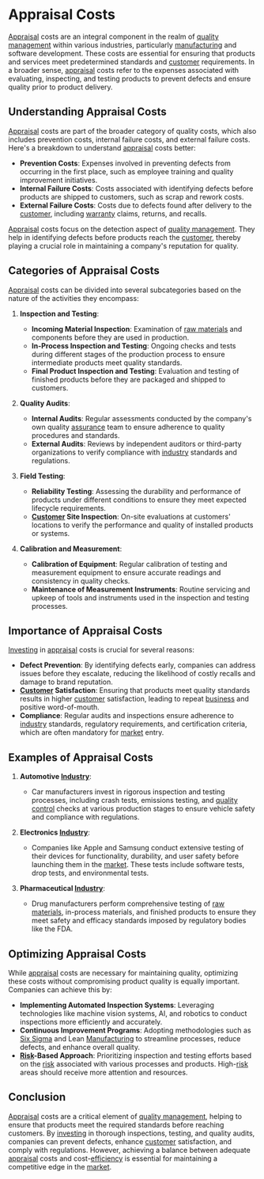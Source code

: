 # Appraisal Costs

[Appraisal](../a/appraisal.md) costs are an integral component in the realm of [quality management](../q/quality_management.md) within various industries, particularly [manufacturing](../m/manufacturing.md) and software development. These costs are essential for ensuring that products and services meet predetermined standards and [customer](../c/customer.md) requirements. In a broader sense, [appraisal](../a/appraisal.md) costs refer to the expenses associated with evaluating, inspecting, and testing products to prevent defects and ensure quality prior to product delivery.

## Understanding Appraisal Costs

[Appraisal](../a/appraisal.md) costs are part of the broader category of quality costs, which also includes prevention costs, internal failure costs, and external failure costs. Here's a breakdown to understand [appraisal](../a/appraisal.md) costs better:

- **Prevention Costs**: Expenses involved in preventing defects from occurring in the first place, such as employee training and quality improvement initiatives.
- **Internal Failure Costs**: Costs associated with identifying defects before products are shipped to customers, such as scrap and rework costs.
- **External Failure Costs**: Costs due to defects found after delivery to the [customer](../c/customer.md), including [warranty](../w/warranty.md) claims, returns, and recalls.

[Appraisal](../a/appraisal.md) costs focus on the detection aspect of [quality management](../q/quality_management.md). They help in identifying defects before products reach the [customer](../c/customer.md), thereby playing a crucial role in maintaining a company's reputation for quality.

## Categories of Appraisal Costs

[Appraisal](../a/appraisal.md) costs can be divided into several subcategories based on the nature of the activities they encompass:

1. **Inspection and Testing**:
   - **Incoming Material Inspection**: Examination of [raw materials](../r/raw_materials.md) and components before they are used in production.
   - **In-Process Inspection and Testing**: Ongoing checks and tests during different stages of the production process to ensure intermediate products meet quality standards.
   - **Final Product Inspection and Testing**: Evaluation and testing of finished products before they are packaged and shipped to customers.

2. **Quality Audits**:
   - **Internal Audits**: Regular assessments conducted by the company's own quality [assurance](../a/assurance.md) team to ensure adherence to quality procedures and standards.
   - **External Audits**: Reviews by independent auditors or third-party organizations to verify compliance with [industry](../i/industry.md) standards and regulations.

3. **Field Testing**:
   - **Reliability Testing**: Assessing the durability and performance of products under different conditions to ensure they meet expected lifecycle requirements.
   - **[Customer](../c/customer.md) Site Inspection**: On-site evaluations at customers' locations to verify the performance and quality of installed products or systems.

4. **Calibration and Measurement**:
   - **Calibration of Equipment**: Regular calibration of testing and measurement equipment to ensure accurate readings and consistency in quality checks.
   - **Maintenance of Measurement Instruments**: Routine servicing and upkeep of tools and instruments used in the inspection and testing processes.

## Importance of Appraisal Costs

[Investing](../i/investing.md) in [appraisal](../a/appraisal.md) costs is crucial for several reasons:

- **Defect Prevention**: By identifying defects early, companies can address issues before they escalate, reducing the likelihood of costly recalls and damage to brand reputation.
- **[Customer](../c/customer.md) Satisfaction**: Ensuring that products meet quality standards results in higher [customer](../c/customer.md) satisfaction, leading to repeat [business](../b/business.md) and positive word-of-mouth.
- **Compliance**: Regular audits and inspections ensure adherence to [industry](../i/industry.md) standards, regulatory requirements, and certification criteria, which are often mandatory for [market](../m/market.md) entry.

## Examples of Appraisal Costs

1. **Automotive [Industry](../i/industry.md)**:
   - Car manufacturers invest in rigorous inspection and testing processes, including crash tests, emissions testing, and [quality control](../q/quality_control.md) checks at various production stages to ensure vehicle safety and compliance with regulations.

2. **Electronics [Industry](../i/industry.md)**:
   - Companies like Apple and Samsung conduct extensive testing of their devices for functionality, durability, and user safety before launching them in the [market](../m/market.md). These tests include software tests, drop tests, and environmental tests.

3. **Pharmaceutical [Industry](../i/industry.md)**:
   - Drug manufacturers perform comprehensive testing of [raw materials](../r/raw_materials.md), in-process materials, and finished products to ensure they meet safety and efficacy standards imposed by regulatory bodies like the FDA.

## Optimizing Appraisal Costs

While [appraisal](../a/appraisal.md) costs are necessary for maintaining quality, optimizing these costs without compromising product quality is equally important. Companies can achieve this by:

- **Implementing Automated Inspection Systems**: Leveraging technologies like machine vision systems, AI, and robotics to conduct inspections more efficiently and accurately.
- **Continuous Improvement Programs**: Adopting methodologies such as [Six Sigma](../s/six_sigma.md) and Lean [Manufacturing](../m/manufacturing.md) to streamline processes, reduce defects, and enhance overall quality.
- **[Risk](../r/risk.md)-Based Approach**: Prioritizing inspection and testing efforts based on the [risk](../r/risk.md) associated with various processes and products. High-[risk](../r/risk.md) areas should receive more attention and resources.

## Conclusion

[Appraisal](../a/appraisal.md) costs are a critical element of [quality management](../q/quality_management.md), helping to ensure that products meet the required standards before reaching customers. By [investing](../i/investing.md) in thorough inspections, testing, and quality audits, companies can prevent defects, enhance [customer](../c/customer.md) satisfaction, and comply with regulations. However, achieving a balance between adequate [appraisal](../a/appraisal.md) costs and cost-[efficiency](../e/efficiency.md) is essential for maintaining a competitive edge in the [market](../m/market.md).